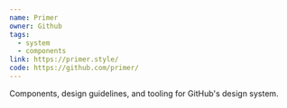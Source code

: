 ```yaml
---
name: Primer
owner: Github
tags:
  - system
  - components
link: https://primer.style/
code: https://github.com/primer/
---
```


Components, design guidelines, and tooling for GitHub's design system.